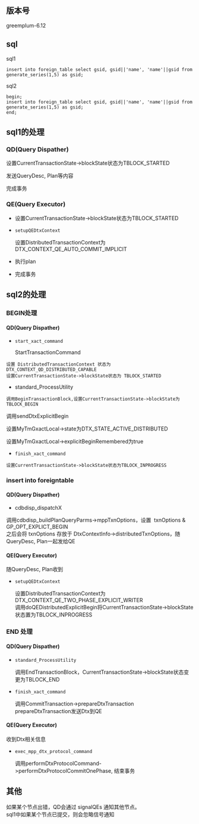 ## 版本号  
greemplum-6.12   

## sql  
sql1  

```
insert into foreign_table select gsid, gsid||'name', 'name'||gsid from generate_series(1,5) as gsid;
```

sql2  

```
begin;
insert into foreign_table select gsid, gsid||'name', 'name'||gsid from generate_series(1,5) as gsid;
end;
```

## sql1的处理  

### QD(Query Dispather)  

设置CurrentTransactionState->blockState状态为TBLOCK_STARTED  

发送QueryDesc, Plan等内容  

完成事务  

### QE(Query Executor)  

* 设置CurrentTransactionState->blockState状态为TBLOCK_STARTED  
* ```
  setupQEDtxContext
  ```

  设置DistributedTransactionContext为DTX_CONTEXT_QE_AUTO_COMMIT_IMPLICIT  
* 执行plan  
* 完成事务  

## sql2的处理  

### BEGIN处理  

#### QD(Query Dispather)  

* ```
  start_xact_command
  ```

  StartTransactionCommand  

```
设置 DistributedTransactionContext 状态为DTX_CONTEXT_QD_DISTRIBUTED_CAPABLE
设置CurrentTransactionState->blockState状态为 TBLOCK_STARTED
```

* standard_ProcessUtility  

```
调用BeginTransactionBlock,设置CurrentTransactionState->blockState为 TBLOCK_BEGIN
```

调用sendDtxExplicitBegin  

设置MyTmGxactLocal->state为DTX_STATE_ACTIVE_DISTRIBUTED  

设置MyTmGxactLocal->explicitBeginRemembered为true  

* ```
  finish_xact_command
  ```

```
设置CurrentTransactionState->blockState状态为TBLOCK_INPROGRESS
```

### insert into foreigntable  

#### QD(Query Dispather)  

* cdbdisp_dispatchX

调用cdbdisp_buildPlanQueryParms->mppTxnOptions，设置  txnOptions & GP_OPT_EXPLICT_BEGIN  
之后会将 txnOptions 存放于 DtxContextInfo->distributedTxnOptions，随QueryDesc, Plan一起发给QE  

#### QE(Query Executor)  

随QueryDesc, Plan收到  

* ```
  setupQEDtxContext
  ```

  设置DistributedTransactionContext为DTX_CONTEXT_QE_TWO_PHASE_EXPLICIT_WRITER  
  调用doQEDistributedExplicitBegin将CurrentTransactionState->blockState状态置为TBLOCK_INPROGRESS  

### END 处理  

#### QD(Query Dispather)  

* ```
  standard_ProcessUtility
  ```

  调用EndTransactionBlock，CurrentTransactionState->blockState状态变更为TBLOCK_END  
* ```
  finish_xact_command
  ```

  调用CommitTransaction->prepareDtxTransaction  
  prepareDtxTransaction发送Dtx到QE  

#### QE(Query Executor)  

收到Dtx相关信息  

* ```
  exec_mpp_dtx_protocol_command
  ```

  调用performDtxProtocolCommand->performDtxProtocolCommitOnePhase, 结束事务  

## 其他  

如果某个节点出错，QD会通过 signalQEs 通知其他节点。  
sql1中如果某个节点已提交，则会忽略信号通知  
